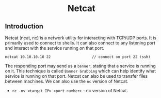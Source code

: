 # <h1 style="text-align:center">Netcat</h1>

## Introduction
Netcat (ncat, nc) is a network utility for interacting with TCP/UDP ports. It is primarily used to connect to shells. It can also connect to any listening port and interact with the service running on that port.

    netcat 10.10.10.10 22                   // connect on port 22 (ssh)

The responding port may send us a ```banner```, stating that a service is running on it. This technique is called ```Banner Grabbing``` which can help identify what service is running on that port. Netcat can also be used to transfer files between machines. We can also use the ```nc``` version of Netcat.

* ```nc -nv <target IP> <port number>``` - nc version of Netcat.